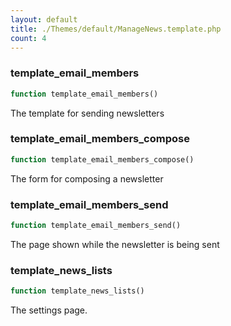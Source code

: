 ```yaml
---
layout: default
title: ./Themes/default/ManageNews.template.php
count: 4
---
```


### template_email_members

```php
function template_email_members()
```
The template for sending newsletters



### template_email_members_compose

```php
function template_email_members_compose()
```
The form for composing a newsletter



### template_email_members_send

```php
function template_email_members_send()
```
The page shown while the newsletter is being sent



### template_news_lists

```php
function template_news_lists()
```
The settings page.



